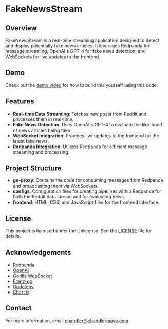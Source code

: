 # FakeNewsStream

## Overview

FakeNewsStream is a real-time streaming application designed to detect and display potentially fake news articles. It leverages Redpanda for message streaming, OpenAI's GPT-4 for fake news detection, and WebSockets for live updates to the frontend.

## Demo

Check out the [demo video](https://github.com/chandler767/FakeNewsStream/blob/master/Redpanda-FakeNewsDashboard-ChandlerMayo.mp4) for how to build this yourself using this code.

## Features

- **Real-time Data Streaming**: Fetches new posts from Reddit and processes them in real-time.
- **Fake News Detection**: Uses OpenAI's GPT-4 to evaluate the likelihood of news articles being fake.
- **WebSocket Integration**: Provides live updates to the frontend for the latest fake news.
- **Redpanda Integration**: Utilizes Redpanda for efficient message streaming and processing.

## Project Structure

- **go-proxy**: Contains the code for consuming messages from Redpanda and broadcasting them via WebSockets.
- **configs**: Configuration files for creating pipelines within Redpanda for both the Reddit data stream and for evaluating news.
- **frontend**: HTML, CSS, and JavaScript files for the frontend interface.

## License

This project is licensed under the Unlicense. See the [LICENSE](LICENSE) file for details.

## Acknowledgements

- [Redpanda](https://www.redpanda.com/)
- [OpenAI](https://www.openai.com/)
- [Gorilla WebSocket](https://github.com/gorilla/websocket)
- [Franz-go](https://github.com/twmb/franz-go)
- [Godotenv](https://github.com/joho/godotenv)
- [Chart.js](https://www.chartjs.org/)

## Contact

For more information, email chandler@chandlermayo.com
